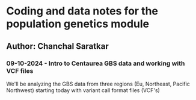 # Coding and data notes for the population genetics module

## Author: Chanchal Saratkar

### 09-10-2024 - Intro to Centaurea GBS data and working with VCF files

We'll be analyzing the GBS data from three regions (Eu, Northeast, Pacific Northwest) starting today with variant call format files (VCF's)
